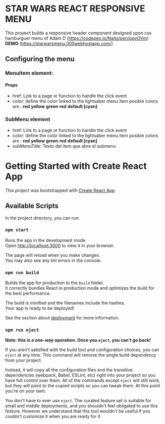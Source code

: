 # STAR WARS REACT RESPONSIVE MENU
This proyect builds a responsive header component designed upon css hamburguer menu of Adam D (https://codepen.io/Naito/pen/pgyOVm)
**DEMO**
(https://starwarsmenu.000webhostapp.com/)

## Configuring the menu

### MenuItem element: 
#### Props

* href: Link to a page or function to handle the click event
* color: define the color linked to the lightsaber menu item 
    posible colors are : 
        **red**
        **yellow**
        **green**
        **red**
        **default [cyan]**

### SubMenu element
* href: Link to a page or function to handle the click event
* color: define the color linked to the lightsaber menu item 
    posible colors are : 
       **red**
       **yellow**
       **green**
       **red**
       **default [cyan]**
* subMenuTitle: Texto del item que abre el submenu



# Getting Started with Create React App

This project was bootstrapped with [Create React App](https://github.com/facebook/create-react-app).

## Available Scripts

In the project directory, you can run:

### `npm start`

Runs the app in the development mode.\
Open [http://localhost:3000](http://localhost:3000) to view it in your browser.

The page will reload when you make changes.\
You may also see any lint errors in the console.


### `npm run build`

Builds the app for production to the `build` folder.\
It correctly bundles React in production mode and optimizes the build for the best performance.

The build is minified and the filenames include the hashes.\
Your app is ready to be deployed!

See the section about [deployment](https://facebook.github.io/create-react-app/docs/deployment) for more information.

### `npm run eject`

**Note: this is a one-way operation. Once you `eject`, you can't go back!**

If you aren't satisfied with the build tool and configuration choices, you can `eject` at any time. This command will remove the single build dependency from your project.

Instead, it will copy all the configuration files and the transitive dependencies (webpack, Babel, ESLint, etc) right into your project so you have full control over them. All of the commands except `eject` will still work, but they will point to the copied scripts so you can tweak them. At this point you're on your own.

You don't have to ever use `eject`. The curated feature set is suitable for small and middle deployments, and you shouldn't feel obligated to use this feature. However we understand that this tool wouldn't be useful if you couldn't customize it when you are ready for it.

